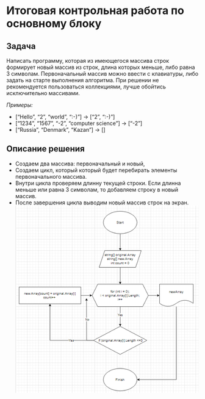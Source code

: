 # Итоговая контрольная работа по основному блоку

## Задача
Написать программу, которая из имеющегося массива строк формирует новый массив из строк, длина которых меньше, либо равна 3 символам. Первоначальный массив можно ввести с клавиатуры, либо задать на старте выполнения алгоритма. При решении не рекомендуется пользоваться коллекциями, лучше обойтись исключительно массивами.

*Примеры:*
+ [“Hello”, “2”, “world”, “:-)”] → [“2”, “:-)”]
+ [“1234”, “1567”, “-2”, “computer science”] → [“-2”]
+ [“Russia”, “Denmark”, “Kazan”] → []

## Описание решения
+ Создаем два массива: первоначальный и новый, 
+ Создаем цикл, который который будет перебирать элементы первоначального массива.
+ Внутри цикла проверяем длинну текущей строки. Если длинна меньше или равна 3 символам, то добавляем строку в новый массив.
+ После завершения цикла выводим новый массив строк на экран.
![Блок-схема](Screenshot_11.png)

